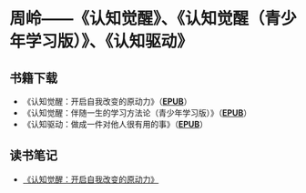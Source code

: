 # 周岭——《认知觉醒》、《认知觉醒（青少年学习版）》、《认知驱动》

## 书籍下载

* 《认知觉醒：开启自我改变的原动力》（[**EPUB**](./books/认知觉醒：开启自我改变的原动力（当你认知觉醒，何惧焦虑迷茫！畅销书《反本能》作者卫蓝激赏力荐！）%20(周岭%20[周岭])%20(Z-Library).epub)）
* 《认知觉醒：伴随一生的学习方法论（青少年学习版）》（[**EPUB**](./books/认知觉醒：伴随一生的学习方法论（青少年学习版）%20(周岭)%20(Z-Library).epub)）
* 《认知驱动：做成一件对他人很有用的事》（[**EPUB**](./books/认知驱动：做成一件对他人很有用的事（《认知觉醒》姊妹篇！有效行动，用实践创造可控人生！）%20(周岭)%20(Z-Library).epub)）

## 读书笔记

* [《认知觉醒：开启自我改变的原动力》](./reading-notes/rzjx/)